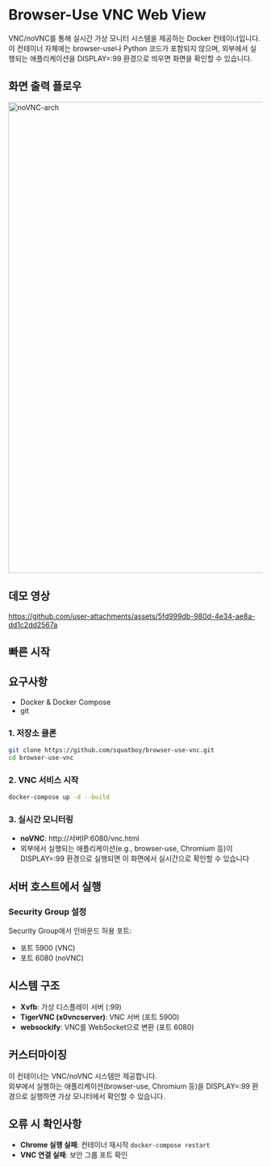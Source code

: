 # Browser-Use VNC Web View
VNC/noVNC를 통해 실시간 가상 모니터 시스템을 제공하는 Docker 컨테이너입니다.  
이 컨테이너 자체에는 browser-use나 Python 코드가 포함되지 않으며, 외부에서 실행되는 애플리케이션을 DISPLAY=:99 환경으로 띄우면 화면을 확인할 수 있습니다.

## 화면 출력 플로우
<img width="996" height="933" alt="noVNC-arch" src="https://github.com/user-attachments/assets/33de6c7a-f74b-4330-85f1-72ee5840e53c" />

## 데모 영상

https://github.com/user-attachments/assets/5fd999db-980d-4e34-ae8a-dd1c2dd2567a


## 빠른 시작

## 요구사항
- Docker & Docker Compose
- git

### 1. 저장소 클론
```bash
git clone https://github.com/squatboy/browser-use-vnc.git
cd browser-use-vnc
```

### 2. VNC 서비스 시작
```bash
docker-compose up -d --build
```

### 3. 실시간 모니터링
- **noVNC**: http://서버IP:6080/vnc.html
- 외부에서 실행되는 애플리케이션(e.g., browser-use, Chromium 등)이 DISPLAY=:99 환경으로 실행되면 이 화면에서 실시간으로 확인할 수 있습니다

## 서버 호스트에서 실행

### Security Group 설정
Security Group에서 인바운드 허용 포트:
- 포트 5900 (VNC)
- 포트 6080 (noVNC)

## 시스템 구조

- **Xvfb**: 가상 디스플레이 서버 (:99)
- **TigerVNC (x0vncserver)**: VNC 서버 (포트 5900)
- **websockify**: VNC를 WebSocket으로 변환 (포트 6080)

## 커스터마이징
이 컨테이너는 VNC/noVNC 시스템만 제공합니다.  
외부에서 실행하는 애플리케이션(browser-use, Chromium 등)을 DISPLAY=:99 환경으로 실행하면 가상 모니터에서 확인할 수 있습니다.

## 오류 시 확인사항

- **Chrome 실행 실패**: 컨테이너 재시작 `docker-compose restart`
- **VNC 연결 실패**: 보안 그룹 포트 확인
